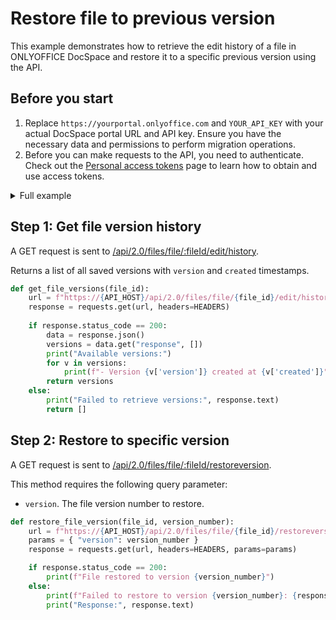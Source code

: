 # Restore file to previous version

This example demonstrates how to retrieve the edit history of a file in ONLYOFFICE DocSpace and restore it to a specific previous version using the API.

## Before you start

1. Replace `https://yourportal.onlyoffice.com` and `YOUR_API_KEY` with your actual DocSpace portal URL and API key. Ensure you have the necessary data and permissions to perform migration operations.
2. Before you can make requests to the API, you need to authenticate. Check out the [Personal access tokens](/docspace/api-backend/get-started/authentication/personal-access-tokens.md) page to learn how to obtain and use access tokens.

<details>
  <summary>Full example</summary>

``` py
import requests

# Set API base URL
API_HOST = "yourportal.onlyoffice.com"
API_KEY = "your_api_key"

# Headers with API key for authentication
HEADERS = {
    "Authorization": f"Bearer {API_KEY}"
}

# Step 1: Get file version history
def get_file_versions(file_id):
    url = f"https://{API_HOST}/api/2.0/files/file/{file_id}/edit/history"
    response = requests.get(url, headers=HEADERS)
    
    if response.status_code == 200:
        data = response.json()
        versions = data.get("response", [])
        print("Available versions:")
        for v in versions:
            print(f"- Version {v['version']} created at {v['created']}")
        return versions
    else:
        print("Failed to retrieve versions:", response.text)
        return []

# Step 2: Restore file to specific version
def restore_file_version(file_id, version_number):
    url = f"https://{API_HOST}/api/2.0/files/file/{file_id}/restoreversion"
    params = { "version": version_number }
    response = requests.get(url, headers=HEADERS, params=params)

    if response.status_code == 200:
        print(f"File restored to version {version_number}")
    else:
        print(f"Failed to restore to version {version_number}: {response.status_code}")
        print("Response:", response.text)

# Run the flow
if __name__ == "__main__":
    file_id = 1569862  # Replace with your file ID
    versions = get_file_versions(file_id)

    if versions and len(versions) > 1:
        target_version = versions[0]["version"]
        restore_file_version(file_id, target_version)
    else:
        print("No previous versions available for restore.")
```

</details>

## Step 1: Get file version history

A GET request is sent to [/api/2.0/files/file/:fileId/edit/history](/docspace/api-backend/usage-api/get-edit-history).

Returns a list of all saved versions with `version` and `created` timestamps.

``` py
def get_file_versions(file_id):
    url = f"https://{API_HOST}/api/2.0/files/file/{file_id}/edit/history"
    response = requests.get(url, headers=HEADERS)
    
    if response.status_code == 200:
        data = response.json()
        versions = data.get("response", [])
        print("Available versions:")
        for v in versions:
            print(f"- Version {v['version']} created at {v['created']}")
        return versions
    else:
        print("Failed to retrieve versions:", response.text)
        return []
```

## Step 2: Restore to specific version

A GET request is sent to [/api/2.0/files/file/:fileId/restoreversion](/docspace/api-backend/usage-api/restore-file-version).

This method requires the following query parameter:

- `version`. The file version number to restore.

``` py
def restore_file_version(file_id, version_number):
    url = f"https://{API_HOST}/api/2.0/files/file/{file_id}/restoreversion"
    params = { "version": version_number }
    response = requests.get(url, headers=HEADERS, params=params)

    if response.status_code == 200:
        print(f"File restored to version {version_number}")
    else:
        print(f"Failed to restore to version {version_number}: {response.status_code}")
        print("Response:", response.text)
```
